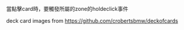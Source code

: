 ﻿當點擊card時，要觸發所屬的zone的holdeclick事件



deck card images from 
https://github.com/crobertsbmw/deckofcards